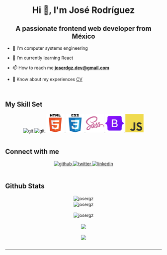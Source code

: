  
### <h1 align="center">Hi 👋, I'm José Rodríguez</h1>
<h2 align="center">A passionate frontend web developer from México</h2>

- 🔭 I'm computer systems engineering
 
- 🌱 I’m currently learning React
 
- 📫 How to reach me **joserdgz.dev@gmail.com**

- 📄 Know about my experiences [CV](https://docs.google.com/document/d/1EstbL5boq5C4ig2yTDrArF8M1BA1Ar82xuA_mPy09-U/edit?usp=share_link)
<br/>  


## My Skill Set  
<div align="center" >
 
<a href="https://git-scm.com/" target="_blank" rel="noreferrer">
<img src="https://www.vectorlogo.zone/logos/git-scm/git-scm-icon.svg" alt="git" width="60" height="60"/>
</a>
 
 <a href="https://git-scm.com/" target="_blank" rel="noreferrer">
<img src="https://www.vectorlogo.zone/logos/github/github-icon.svg" alt="git" width="60" height="60"/>
</a>
 
 
 
<a href="https://www.w3.org/html/" target="_blank" rel="noreferrer">
<img src="https://raw.githubusercontent.com/devicons/devicon/master/icons/html5/html5-original-wordmark.svg" alt="html5" width="60" height="60"/>
</a>
 
<a href="https://www.w3schools.com/css/" target="_blank" rel="noreferrer">
<img src="https://raw.githubusercontent.com/devicons/devicon/master/icons/css3/css3-original-wordmark.svg" alt="css3" width="60" height="60"/>
</a>

<a href="https://sass-lang.com" target="_blank" rel="noreferrer">
<img src="https://raw.githubusercontent.com/devicons/devicon/master/icons/sass/sass-original.svg" alt="sass" width="60" height="60"/>
</a>
 
<a href="https://getbootstrap.com" target="_blank" rel="noreferrer">
<img src="https://raw.githubusercontent.com/devicons/devicon/master/icons/bootstrap/bootstrap-original.svg" alt="bootstrap" width="60" height="60"/>
</a>

<a href="https://developer.mozilla.org/en-US/docs/Web/JavaScript" target="_blank" rel="noreferrer">
<img src="https://raw.githubusercontent.com/devicons/devicon/master/icons/javascript/javascript-original.svg" alt="javascript" width="60" height="60"/>
</a> 
 
</div>
<br/>  


## Connect with me  
<div align="center">
<a href="https://github.com/josergz" target="_blank">
<img src=https://img.shields.io/badge/github-%2324292e.svg?&style=for-the-badge&logo=github&logoColor=white alt=github target="_blank" style="margin-bottom: 5px;" />
</a>
<a href="https://twitter.com/_josergz" target="_blank">
<img src=https://img.shields.io/badge/twitter-%2300acee.svg?&style=for-the-badge&logo=twitter&logoColor=white alt=twitter target="_blank" style="margin-bottom: 5px;" />
</a>
<a href="https://linkedin.com/in/josergz" target="_blank">
<img src=https://img.shields.io/badge/linkedin-%231E77B5.svg?&style=for-the-badge&logo=linkedin&logoColor=white alt=linkedin target="_blank" style="margin-bottom: 5px;" />
</a>

</div>  
<br/>  


## Github Stats  
<div align="center"><img align="center" src="https://github-readme-stats.vercel.app/api/top-langs?username=josergz&show_icons=true&locale=en&layout=compact&theme=transparent&" alt="josergz" /></div> 
 

<div align="center"><img align="center" src="https://github-readme-stats.vercel.app/api?username=josergz&show_icons=true&locale=en&theme=transparentk&" alt="josergz" /></div> 
<br/>  
<div align="center"><img align="center" src="https://github-readme-streak-stats.herokuapp.com/?user=josergz&theme=transparent&" alt="josergz" /></div>  


<br/>  


<div align="center">
<img src="https://komarev.com/ghpvc/?username=josergz&&style=flat-square" align="center" />
</div>  
  

<br/>  

<div align="center">
            <a href="https://paypal.me/JosedeJesus99" target="_blank" style="display: inline-block;">
                <img
                    src="https://img.shields.io/badge/Donate-PayPal-blue.svg?style=flat-square" 
                    align="center"
                />
            </a></div>
<br />

----

